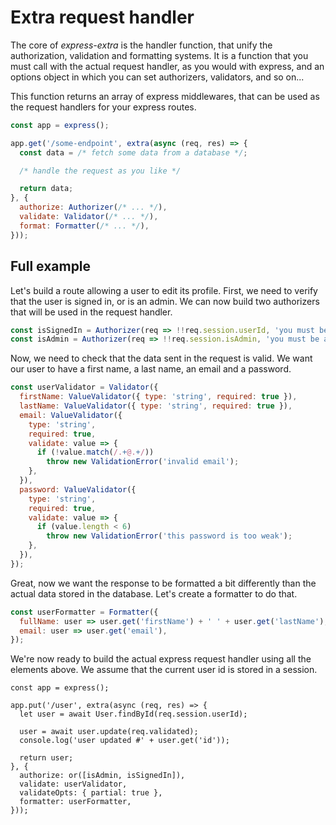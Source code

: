 # Extra request handler

The core of *express-extra* is the handler function, that unify the
authorization, validation and formatting systems. It is a function that you
must call with the actual request handler, as you would with express, and
an options object in which you can set authorizers, validators, and so on...

This function returns an array of express middlewares, that can be used as the
request handlers for your express routes.

```js
const app = express();

app.get('/some-endpoint', extra(async (req, res) => {
  const data = /* fetch some data from a database */;

  /* handle the request as you like */

  return data;
}, {
  authorize: Authorizer(/* ... */),
  validate: Validator(/* ... */),
  format: Formatter(/* ... */),
}));
```

## Full example

Let's build a route allowing a user to edit its profile. First, we need to
verify that the user is signed in, or is an admin. We can now build two
authorizers that will be used in the request handler.

```js
const isSignedIn = Authorizer(req => !!req.session.userId, 'you must be signed in');
const isAdmin = Authorizer(req => !!req.session.isAdmin, 'you must be an admin');
```

Now, we need to check that the data sent in the request is valid. We want our
user to have a first name, a last name, an email and a password.

```js
const userValidator = Validator({
  firstName: ValueValidator({ type: 'string', required: true }),
  lastName: ValueValidator({ type: 'string', required: true }),
  email: ValueValidator({
    type: 'string',
    required: true,
    validate: value => {
      if (!value.match(/.+@.+/))
        throw new ValidationError('invalid email');
    },
  }),
  password: ValueValidator({
    type: 'string',
    required: true,
    validate: value => {
      if (value.length < 6)
        throw new ValidationError('this password is too weak');
    },
  }),
});
```

Great, now we want the response to be formatted a bit differently than the
actual data stored in the database. Let's create a formatter to do that.

```js
const userFormatter = Formatter({
  fullName: user => user.get('firstName') + ' ' + user.get('lastName'),
  email: user => user.get('email'),
});
```

We're now ready to build the actual express request handler using all the
elements above. We assume that the current user id is stored in a session.

```
const app = express();

app.put('/user', extra(async (req, res) => {
  let user = await User.findById(req.session.userId);

  user = await user.update(req.validated);
  console.log('user updated #' + user.get('id'));

  return user;
}, {
  authorize: or([isAdmin, isSignedIn]),
  validate: userValidator,
  validateOpts: { partial: true },
  formatter: userFormatter,
}));
```
